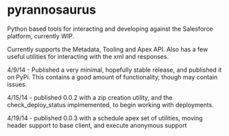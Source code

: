 pyrannosaurus
=============

Python based tools for interacting and developing against the Salesforce platform, currently WIP. 

Currently supports the Metadata, Tooling and Apex API. Also has a few useful utilities for interacting with the xml and responses. 


4/9/14 - Published a very minimal, hopefully stable release, and published it on PyPi. This contains a good amount of functionality, though may contain issues. 

4/15/14 - published 0.0.2 with a zip creation utility, and the check_deploy_status implmemented, to begin working with deployments.

4/19/14 - published 0.0.3 with a schedule apex set of utilities, moving header support to base client, and execute anonymous support
